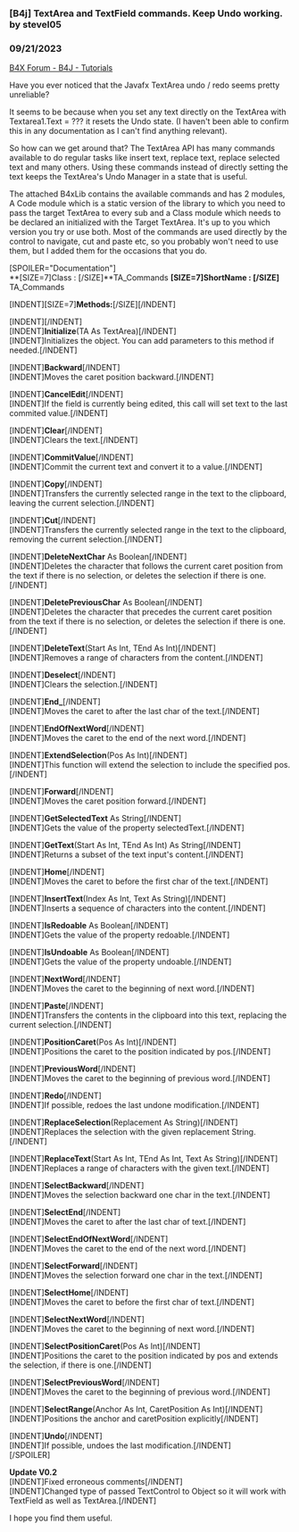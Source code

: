 ### [B4j] TextArea and TextField commands. Keep Undo working. by stevel05
### 09/21/2023
[B4X Forum - B4J - Tutorials](https://www.b4x.com/android/forum/threads/152006/)

Have you ever noticed that the Javafx TextArea undo / redo seems pretty unreliable?  
  
It seems to be because when you set any text directly on the TextArea with Textarea1.Text = ??? it resets the Undo state. (I haven't been able to confirm this in any documentation as I can't find anything relevant).  
  
So how can we get around that? The TextArea API has many commands available to do regular tasks like insert text, replace text, replace selected text and many others. Using these commands instead of directly setting the text keeps the TextArea's Undo Manager in a state that is useful.  
  
The attached B4xLib contains the available commands and has 2 modules, A Code module which is a static version of the library to which you need to pass the target TextArea to every sub and a Class module which needs to be declared an initialized with the Target TextArea. It's up to you which version you try or use both. Most of the commands are used directly by the control to navigate, cut and paste etc, so you probably won't need to use them, but I added them for the occasions that you do.  
  
[SPOILER="Documentation"]  
**[SIZE=7]Class : [/SIZE]**TA\_Commands **[SIZE=7]ShortName : [/SIZE]** TA\_Commands  
  
[INDENT][SIZE=7]**Methods:**[/SIZE][/INDENT]  
  
[INDENT][/INDENT]  
[INDENT]**Initialize**(TA As TextArea)[/INDENT]  
[INDENT]Initializes the object. You can add parameters to this method if needed.[/INDENT]  
  
[INDENT]**Backward**[/INDENT]  
[INDENT]Moves the caret position backward.[/INDENT]  
  
[INDENT]**CancelEdit**[/INDENT]  
[INDENT]If the field is currently being edited, this call will set text to the last commited value.[/INDENT]  
  
[INDENT]**Clear**[/INDENT]  
[INDENT]Clears the text.[/INDENT]  
  
[INDENT]**CommitValue**[/INDENT]  
[INDENT]Commit the current text and convert it to a value.[/INDENT]  
  
[INDENT]**Copy**[/INDENT]  
[INDENT]Transfers the currently selected range in the text to the clipboard, leaving the current selection.[/INDENT]  
  
[INDENT]**Cut**[/INDENT]  
[INDENT]Transfers the currently selected range in the text to the clipboard, removing the current selection.[/INDENT]  
  
[INDENT]**DeleteNextChar** As Boolean[/INDENT]  
[INDENT]Deletes the character that follows the current caret position from the text if there is no selection, or deletes the selection if there is one.[/INDENT]  
  
[INDENT]**DeletePreviousChar** As Boolean[/INDENT]  
[INDENT]Deletes the character that precedes the current caret position from the text if there is no selection, or deletes the selection if there is one.[/INDENT]  
  
[INDENT]**DeleteText**(Start As Int, TEnd As Int)[/INDENT]  
[INDENT]Removes a range of characters from the content.[/INDENT]  
  
[INDENT]**Deselect**[/INDENT]  
[INDENT]Clears the selection.[/INDENT]  
  
[INDENT]**End\_**[/INDENT]  
[INDENT]Moves the caret to after the last char of the text.[/INDENT]  
  
[INDENT]**EndOfNextWord**[/INDENT]  
[INDENT]Moves the caret to the end of the next word.[/INDENT]  
  
[INDENT]**ExtendSelection**(Pos As Int)[/INDENT]  
[INDENT]This function will extend the selection to include the specified pos.[/INDENT]  
  
[INDENT]**Forward**[/INDENT]  
[INDENT]Moves the caret position forward.[/INDENT]  
  
[INDENT]**GetSelectedText** As String[/INDENT]  
[INDENT]Gets the value of the property selectedText.[/INDENT]  
  
[INDENT]**GetText**(Start As Int, TEnd As Int) As String[/INDENT]  
[INDENT]Returns a subset of the text input's content.[/INDENT]  
  
[INDENT]**Home**[/INDENT]  
[INDENT]Moves the caret to before the first char of the text.[/INDENT]  
  
[INDENT]**InsertText**(Index As Int, Text As String)[/INDENT]  
[INDENT]Inserts a sequence of characters into the content.[/INDENT]  
  
[INDENT]**IsRedoable** As Boolean[/INDENT]  
[INDENT]Gets the value of the property redoable.[/INDENT]  
  
[INDENT]**IsUndoable** As Boolean[/INDENT]  
[INDENT]Gets the value of the property undoable.[/INDENT]  
  
[INDENT]**NextWord**[/INDENT]  
[INDENT]Moves the caret to the beginning of next word.[/INDENT]  
  
[INDENT]**Paste**[/INDENT]  
[INDENT]Transfers the contents in the clipboard into this text, replacing the current selection.[/INDENT]  
  
[INDENT]**PositionCaret**(Pos As Int)[/INDENT]  
[INDENT]Positions the caret to the position indicated by pos.[/INDENT]  
  
[INDENT]**PreviousWord**[/INDENT]  
[INDENT]Moves the caret to the beginning of previous word.[/INDENT]  
  
[INDENT]**Redo**[/INDENT]  
[INDENT]If possible, redoes the last undone modification.[/INDENT]  
  
[INDENT]**ReplaceSelection**(Replacement As String)[/INDENT]  
[INDENT]Replaces the selection with the given replacement String.[/INDENT]  
  
[INDENT]**ReplaceText**(Start As Int, TEnd As Int, Text As String)[/INDENT]  
[INDENT]Replaces a range of characters with the given text.[/INDENT]  
  
[INDENT]**SelectBackward**[/INDENT]  
[INDENT]Moves the selection backward one char in the text.[/INDENT]  
  
[INDENT]**SelectEnd**[/INDENT]  
[INDENT]Moves the caret to after the last char of text.[/INDENT]  
  
[INDENT]**SelectEndOfNextWord**[/INDENT]  
[INDENT]Moves the caret to the end of the next word.[/INDENT]  
  
[INDENT]**SelectForward**[/INDENT]  
[INDENT]Moves the selection forward one char in the text.[/INDENT]  
  
[INDENT]**SelectHome**[/INDENT]  
[INDENT]Moves the caret to before the first char of text.[/INDENT]  
  
[INDENT]**SelectNextWord**[/INDENT]  
[INDENT]Moves the caret to the beginning of next word.[/INDENT]  
  
[INDENT]**SelectPositionCaret**(Pos As Int)[/INDENT]  
[INDENT]Positions the caret to the position indicated by pos and extends the selection, if there is one.[/INDENT]  
  
[INDENT]**SelectPreviousWord**[/INDENT]  
[INDENT]Moves the caret to the beginning of previous word.[/INDENT]  
  
[INDENT]**SelectRange**(Anchor As Int, CaretPosition As Int)[/INDENT]  
[INDENT]Positions the anchor and caretPosition explicitly[/INDENT]  
  
[INDENT]**Undo**[/INDENT]  
[INDENT]If possible, undoes the last modification.[/INDENT]  
[/SPOILER]  
  
**Update V0.2**   
[INDENT]Fixed erroneous comments[/INDENT]  
[INDENT]Changed type of passed TextControl to Object so it will work with TextField as well as TextArea.[/INDENT]  
  
I hope you find them useful.
